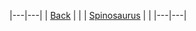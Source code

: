 |---|---|
| [Back](https://github.com/YonToNi/Dino-Game/blob/main/README.md) | |
| [Spinosaurus](github.com) | |
|---|---|
